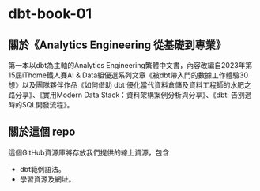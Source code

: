 # dbt-book-01

## 關於《Analytics Engineering 從基礎到專業》
第一本以dbt為主軸的Analytics Engineering繁體中文書，內容改編自2023年第15屆iThome鐵人賽AI & Data組優選系列文章《被dbt帶入門的數據工作體驗30想》以及團隊夥伴作品《如何借助 dbt 優化當代資料倉儲及資料工程師的水肥之路分享》、《實用Modern Data Stack：資料架構案例分析與分享》、《dbt: 告別過時的SQL開發流程》。

## 關於這個 repo
這個GitHub資源庫將存放我們提供的線上資源，包含
- dbt範例語法。
- 學習資源及網址。
